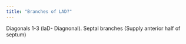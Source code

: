 ```yaml
---
title: "Branches of LAD?"
---
```

Diagonals 1-3 (laD- Diagnonal). Septal branches (Supply anterior half of septum)

